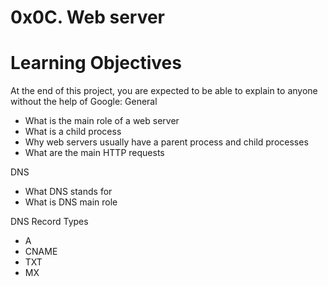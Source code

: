 # 0x0C. Web server

# Learning Objectives

At the end of this project, you are expected to be able to explain to anyone
without the help of Google:
General

+    What is the main role of a web server
+    What is a child process
+    Why web servers usually have a parent process and child processes
+    What are the main HTTP requests

DNS

+    What DNS stands for
+    What is DNS main role

DNS Record Types

+    A
+    CNAME
+    TXT
+    MX



